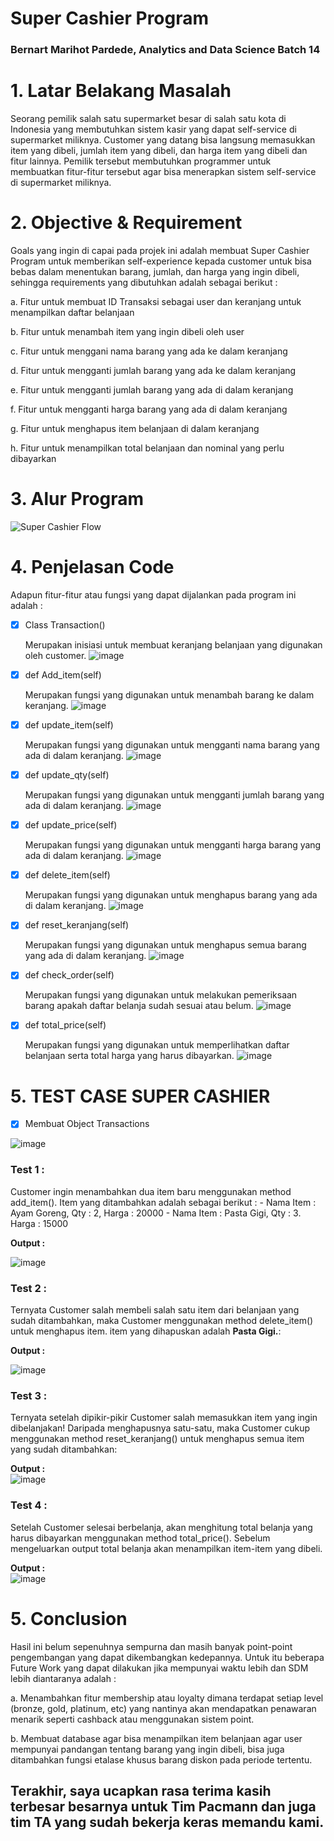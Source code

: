 # **Super Cashier Program**

### **Bernart Marihot Pardede, Analytics and Data Science Batch 14**

# 1. **Latar Belakang Masalah**

Seorang pemilik salah satu supermarket besar di salah satu kota di Indonesia yang membutuhkan sistem kasir yang dapat self-service di supermarket miliknya. Customer yang datang bisa langsung memasukkan item yang dibeli, jumlah item yang dibeli, dan harga item yang dibeli dan fitur lainnya. Pemilik tersebut membutuhkan programmer untuk membuatkan fitur-fitur tersebut agar bisa menerapkan sistem self-service di supermarket miliknya.

# 2. **Objective & Requirement**

Goals yang ingin di capai pada projek ini adalah membuat Super Cashier Program untuk memberikan self-experience kepada customer untuk bisa bebas dalam menentukan barang, jumlah, dan harga yang ingin dibeli, sehingga requirements yang dibutuhkan adalah sebagai berikut : 

a. Fitur untuk membuat ID Transaksi sebagai user dan keranjang untuk menampilkan daftar belanjaan

b. Fitur untuk menambah item yang ingin dibeli oleh user

c. Fitur untuk menggani nama barang yang ada ke dalam keranjang

d. Fitur untuk mengganti jumlah barang yang ada ke dalam keranjang

e. Fitur untuk mengganti jumlah barang yang ada di dalam keranjang

f. Fitur untuk mengganti harga barang yang ada di dalam keranjang

g. Fitur untuk menghapus item belanjaan di dalam keranjang

h. Fitur untuk menampilkan total belanjaan dan nominal yang perlu dibayarkan


# 3. **Alur Program**

![Super Cashier Flow](https://github.com/benpardede/SuperCashier_Pacmann/assets/67301642/3ecf4092-ee22-4b56-ac42-c1ac3ae1fcb5)

# 4. **Penjelasan Code**

Adapun fitur-fitur atau fungsi yang dapat dijalankan pada program ini adalah :

- [x] Class Transaction()

  Merupakan inisiasi untuk membuat keranjang belanjaan yang digunakan oleh customer.
![image](https://github.com/benpardede/SuperCashier_Pacmann/assets/67301642/fe235032-6697-4fe5-a5a1-aed7730269aa)

- [x] def Add_item(self)

  Merupakan fungsi yang digunakan untuk menambah barang ke dalam keranjang.
![image](https://github.com/benpardede/SuperCashier_Pacmann/assets/67301642/4a453f11-f365-491d-a81c-ea4a7924ebfe)


- [x] def update_item(self)

  Merupakan fungsi yang digunakan untuk mengganti nama barang yang ada di dalam keranjang.
  ![image](https://github.com/benpardede/SuperCashier_Pacmann/assets/67301642/46b0c031-8715-49d3-b3df-a2bd7c90d5dd)

- [x] def update_qty(self)

  Merupakan fungsi yang digunakan untuk mengganti jumlah barang yang ada di dalam keranjang.
  ![image](https://github.com/benpardede/SuperCashier_Pacmann/assets/67301642/57d4da7a-4cb2-4571-a236-93608936dc6d)

- [x] def update_price(self)

  Merupakan fungsi yang digunakan untuk mengganti harga barang yang ada di dalam keranjang.
  ![image](https://github.com/benpardede/SuperCashier_Pacmann/assets/67301642/9fcf74e0-f053-4f57-8e88-5ecd26cda1cc)

- [x] def delete_item(self)

  Merupakan fungsi yang digunakan untuk menghapus barang yang ada di dalam keranjang.
  ![image](https://github.com/benpardede/SuperCashier_Pacmann/assets/67301642/1ce182e4-a8dc-494f-96a0-c0f6c614c713)

- [x] def reset_keranjang(self)

  Merupakan fungsi yang digunakan untuk menghapus semua barang yang ada di dalam keranjang.
  ![image](https://github.com/benpardede/SuperCashier_Pacmann/assets/67301642/4e4aabfc-ec21-4f19-873d-39dc85f14830)

- [x] def check_order(self)

  Merupakan fungsi yang digunakan untuk melakukan pemeriksaan barang apakah daftar belanja sudah sesuai atau belum.
![image](https://github.com/benpardede/SuperCashier_Pacmann/assets/67301642/70793a0d-1c47-4d27-83f3-93f457d0dc26)

- [x] def total_price(self)

  Merupakan fungsi yang digunakan untuk memperlihatkan daftar belanjaan serta total harga yang harus dibayarkan.
![image](https://github.com/benpardede/SuperCashier_Pacmann/assets/67301642/d02b929d-b6e7-46b3-8d6b-0177cb49f27a)



# 5. **TEST CASE SUPER CASHIER**

- [x] Membuat Object Transactions
      
![image](https://github.com/benpardede/SuperCashier_Pacmann/assets/67301642/468ea0d2-6c8f-4e01-abee-c708ca205f44)

### **Test 1 :**

  Customer ingin menambahkan dua item baru menggunakan method add_item(). Item yang ditambahkan adalah sebagai berikut :
      - Nama Item : Ayam Goreng, Qty : 2, Harga : 20000
      - Nama Item : Pasta Gigi, Qty : 3. Harga : 15000

  **Output :** 

![image](https://github.com/benpardede/SuperCashier_Pacmann/assets/67301642/7c9caf70-db43-4e0a-8d0f-9512badb3759)

### **Test 2 :**

  Ternyata Customer salah membeli salah satu item dari belanjaan yang sudah ditambahkan, maka Customer menggunakan
  method delete_item() untuk menghapus item. item yang dihapuskan adalah **Pasta Gigi.**:
  
  **Output :**  
  
![image](https://github.com/benpardede/SuperCashier_Pacmann/assets/67301642/ad998db4-5f8b-4cd1-860c-5f787ea107ee)

### **Test 3 :**

  Ternyata setelah dipikir-pikir Customer salah memasukkan item yang ingin dibelanjakan! 
  Daripada menghapusnya satu-satu, maka Customer cukup menggunakan method reset_keranjang() untuk menghapus semua
  item yang sudah ditambahkan:
  
  **Output :**  
  ![image](https://github.com/benpardede/SuperCashier_Pacmann/assets/67301642/9ae467e9-18c3-4111-93ea-ebb490c4570e)

### **Test 4 :**

  Setelah Customer selesai berbelanja, akan menghitung total belanja yang harus dibayarkan menggunakan method total_price(). Sebelum mengeluarkan output total belanja akan menampilkan item-item yang dibeli. 
  
  **Output :**  
  ![image](https://github.com/benpardede/SuperCashier_Pacmann/assets/67301642/2dd81782-f53f-44ec-81a9-6ec74bd070a8)


  # 5. **Conclusion**

Hasil ini belum sepenuhnya sempurna dan masih banyak point-point pengembangan yang dapat dikembangkan kedepannya. Untuk itu beberapa Future Work yang dapat dilakukan jika mempunyai waktu lebih dan SDM lebih diantaranya adalah : 

a. Menambahkan fitur membership atau loyalty dimana terdapat setiap level (bronze, gold, platinum, etc) yang nantinya akan mendapatkan penawaran menarik seperti cashback atau menggunakan sistem point.

b. Membuat database agar bisa menampilkan item belanjaan agar user mempunyai pandangan tentang barang yang ingin dibeli, bisa juga ditambahkan fungsi etalase khusus barang diskon pada periode tertentu.

## Terakhir, saya ucapkan rasa terima kasih terbesar besarnya untuk Tim Pacmann dan juga tim TA yang sudah bekerja keras memandu kami.
